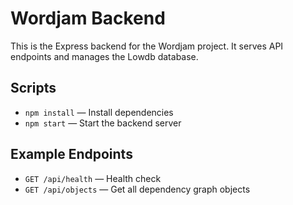 # Wordjam Backend

This is the Express backend for the Wordjam project. It serves API endpoints and manages the Lowdb database.

## Scripts
- `npm install` — Install dependencies
- `npm start` — Start the backend server

## Example Endpoints
- `GET /api/health` — Health check
- `GET /api/objects` — Get all dependency graph objects
